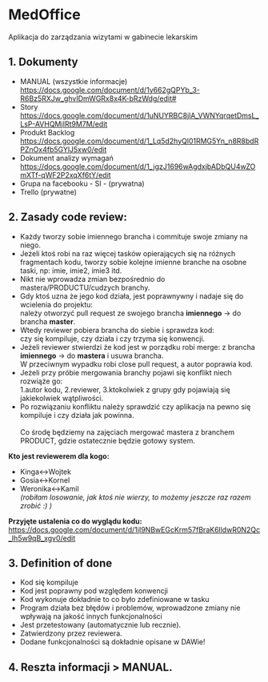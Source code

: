 # MedOffice
Aplikacja do zarządzania wizytami w gabinecie lekarskim

## 1. Dokumenty
- MANUAL (wszystkie informacje)<br>
https://docs.google.com/document/d/1y662gQPYb_3-R6Bz5RXJw_ghvIDmWGRx8x4K-bRzWdg/edit#
- Story<br>
https://docs.google.com/document/d/1uNUYRBC8jlA_VWNYqrqetDmsL_LsP-AVHQMjIRt9M7M/edit
- Produkt Backlog<br>
https://docs.google.com/document/d/1_Lq5d2hyQl01RMG5Yn_n8R8bdRPZnOx4fb5GYlJ5xw0/edit
- Dokument analizy wymagań
https://docs.google.com/document/d/1_jgzJ1696wAgdxjbADbQU4wZOmXTf-qWF2P2xqXf6tY/edit
- Grupa na facebooku - SI - (prywatna)
- Trello (prywatne)

## 2. Zasady code review:
- Każdy tworzy sobie imiennego brancha i commituje swoje zmiany na niego.
- Jeżeli ktoś robi na raz więcej tasków opierających się na różnych fragmentach kodu, tworzy sobie kolejne imienne branche na     osobne taski, np: imie, imie2, imie3 itd.
- Nikt nie wprowadza zmian bezpośrednio do mastera/PRODUCTU/cudzych branchy.
- Gdy ktoś uzna że jego kod działa, jest poprawnywny i nadaje się do wcielenia do projektu:<br>
  należy otworzyć pull request ze swojego brancha <b>imiennego</b> -> do brancha <b>master</b>.
- Wtedy reviewer pobiera brancha do siebie i sprawdza kod:<br>
  czy się kompiluje, czy działa i czy trzyma się konwencji.
- Jeżeli reviewer stwierdzi że kod jest w porządku robi merge: z brancha <b>imiennego</b> ->  do <b>mastera</b> i usuwa   brancha.<br>
  W przeciwnym wypadku robi close pull request, a autor poprawia kod.
- Jeżeli przy próbie mergowania branchy pojawi się konflikt niech rozwiąże go:<br>
  1.autor kodu, 2.reviewer, 3.ktokolwiek z grupy gdy pojawiają się jakiekolwiek wątpliwości.
- Po rozwiązaniu konfliktu należy sprawdzić czy aplikacja na pewno się kompiluje i czy działa jak powinna.
<br><br>
Co środę będziemy na zajęciach mergować mastera z branchem PRODUCT, gdzie ostatecznie będzie gotowy system. 

**Kto jest reviewerem dla kogo:**<br/>
- Kinga<->Wojtek
- Gosia<->Kornel
- Weronika<->Kamil<br/>
*(robiłam losowanie, jak ktoś nie wierzy, to możemy jeszcze raz razem zrobić :) )*

**Przyjęte ustalenia co do wyglądu kodu:** <br>
https://docs.google.com/document/d/1jI9NBwEGcKrm57fBraK6lldwR0N2Qc_Ih5w9qB_xgv0/edit

## 3. Definition of done
- Kod się kompiluje
- Kod jest poprawny pod względem konwencji
- Kod wykonuje dokładnie to co było zdefiniowane w tasku
- Program działa bez błędów i problemów, wprowadzone zmiany nie wpływają na jakość innych funkcjonalności
- Jest przetestowany (automatycznie lub recznie).
- Zatwierdzony przez reviewera.
- Dodane funkcjonalności są dokładnie opisane w DAWie!

## 4. Reszta informacji > MANUAL.
